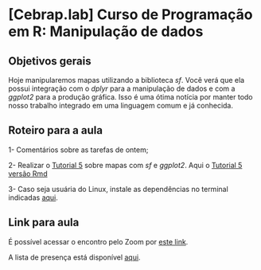 # [Cebrap.lab] Curso de Programação em R: Manipulação de dados

## Objetivos gerais

Hoje manipularemos mapas utilizando a biblioteca *sf*. Você verá que ela possui integração com o *dplyr* para a manipulação de dados e com a *ggplot2* para a produção gráfica. Isso é uma ótima notícia por manter todo nosso trabalho integrado em uma linguagem comum e já conhecida.

## Roteiro para a aula

1- Comentários sobre as tarefas de ontem;

2- Realizar o [Tutorial 5](https://github.com/thiagomeireles/cebrap_programacaoR_2021/blob/main/tutoriais/Tutorial_05.md) sobre mapas com *sf* e *ggplot2*. Aqui o [Tutorial 5 versão Rmd](https://github.com/thiagomeireles/cebrap_programacaoR_2021/blob/main/tutoriais/Tutorial_05.Rmd)

3- Caso seja usuária do Linux, instale as dependências no terminal indicadas [aqui](https://r-spatial.github.io/sf/#linux).

## Link para aula

É possível acessar o encontro pelo Zoom por [este link](https://zoom.us/j/96884901830?pwd=VnFNdmVTb1BmTlFmTHNSQkxlWXRvZz09).

A lista de presença está disponível [aqui](https://docs.google.com/spreadsheets/d/1MooKHN4icP2XBbXaIInmyEg-rxsdKgGV3ZtvY3NRor0/edit#gid=764662017).
